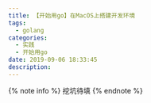 ```yaml
---
title: 【开始用go】在MacOS上搭建开发环境
tags:
  - golang
categories:
  - 实践
  - 开始用go
date: 2019-09-06 18:33:45
description:
---
```


{% note info %}
挖坑待填
{% endnote %}

